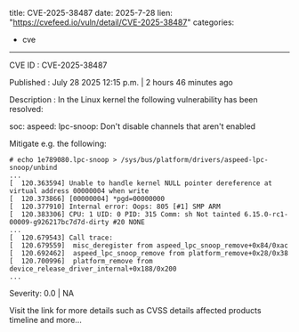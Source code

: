  
title: CVE-2025-38487
date: 2025-7-28
lien: "https://cvefeed.io/vuln/detail/CVE-2025-38487"
categories:
  - cve
---

CVE ID : CVE-2025-38487

Published :  July 28
2025
12:15 p.m. | 2 hours
46 minutes ago

Description : In the Linux kernel
the following vulnerability has been resolved:

soc: aspeed: lpc-snoop: Don't disable channels that aren't enabled

Mitigate e.g. the following:

    # echo 1e789080.lpc-snoop > /sys/bus/platform/drivers/aspeed-lpc-snoop/unbind
    ...
    [  120.363594] Unable to handle kernel NULL pointer dereference at virtual address 00000004 when write
    [  120.373866] [00000004] *pgd=00000000
    [  120.377910] Internal error: Oops: 805 [#1] SMP ARM
    [  120.383306] CPU: 1 UID: 0 PID: 315 Comm: sh Not tainted 6.15.0-rc1-00009-g926217bc7d7d-dirty #20 NONE
    ...
    [  120.679543] Call trace:
    [  120.679559]  misc_deregister from aspeed_lpc_snoop_remove+0x84/0xac
    [  120.692462]  aspeed_lpc_snoop_remove from platform_remove+0x28/0x38
    [  120.700996]  platform_remove from device_release_driver_internal+0x188/0x200
    ...

Severity: 0.0 | NA

Visit the link for more details
such as CVSS details
affected products
timeline
and more...

